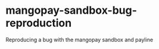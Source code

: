 mangopay-sandbox-bug-reproduction
=================================

Reproducing a bug with the mangopay sandbox and payline
